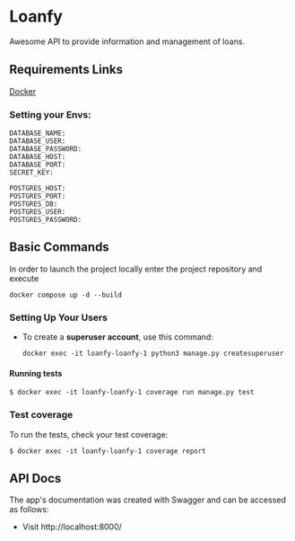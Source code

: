 # Loanfy

Awesome API to provide information and management of loans.

## Requirements Links

[Docker](https://docs.docker.com/engine/install/)

### Setting your Envs:

```
DATABASE_NAME: 
DATABASE_USER: 
DATABASE_PASSWORD:
DATABASE_HOST:
DATABASE_PORT:
SECRET_KEY:
```
```
POSTGRES_HOST:
POSTGRES_PORT:
POSTGRES_DB:
POSTGRES_USER:
POSTGRES_PASSWORD:
```

## Basic Commands

In order to launch the project locally enter the project repository and execute

``` plain
docker compose up -d --build
```

### Setting Up Your Users

- To create a **superuser account**, use this command:

      docker exec -it loanfy-loanfy-1 python3 manage.py createsuperuser

#### Running tests

    $ docker exec -it loanfy-loanfy-1 coverage run manage.py test

### Test coverage

To run the tests, check your test coverage:

    $ docker exec -it loanfy-loanfy-1 coverage report
    
## API Docs 

The app's documentation was created with Swagger and can be accessed as follows:

- Visit http://localhost:8000/